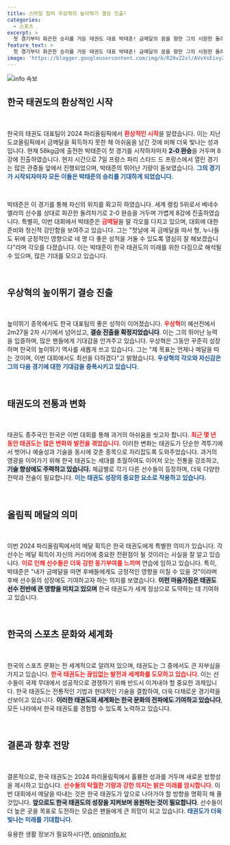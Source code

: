 ```yaml
---
title: 스마일 점퍼 우상혁의 높이뛰기 결승 진출!
categories:
  - 스포츠
excerpt: >
  첫 경기부터 화끈한 승리를 거둔 태권도 대표 박태준! 금메달의 꿈을 향한 그의 시원한 돌려차기와 우상혁의 높이뛰기 결선 진출 소식이 흥미진진한 올림픽의 서막을 알린다. 클릭해서 자세히 확인하세요!
feature_text: >
  첫 경기부터 화끈한 승리를 거둔 태권도 대표 박태준! 금메달의 꿈을 향한 그의 시원한 돌려차기와 우상혁의 높이뛰기 결선 진출 소식이 흥미진진한 올림픽의 서막을 알린다. 클릭해서 자세히 확인하세요!
image: 'https://blogger.googleusercontent.com/img/b/R29vZ2xl/AVvXsEixyZcFfHzMRdzZMjFBmAUKJYCLCGyLL1o632UiGVXcaFdKo_bkvkuCioo0uUKlGfBVcT3P84aROyZIXSBEx3Aw5nCQ3pTgDom1WDC4m8eifvWiAmWEEVb4x6G_l8C0QH225ldMjyaFvpxGEBGNO37VmDTDMHGhJPq73UglMfDca1-0aw/s1600/blogspot.png'
---
```


<p><img src="https://blogger.googleusercontent.com/img/b/R29vZ2xl/AVvXsEixyZcFfHzMRdzZMjFBmAUKJYCLCGyLL1o632UiGVXcaFdKo_bkvkuCioo0uUKlGfBVcT3P84aROyZIXSBEx3Aw5nCQ3pTgDom1WDC4m8eifvWiAmWEEVb4x6G_l8C0QH225ldMjyaFvpxGEBGNO37VmDTDMHGhJPq73UglMfDca1-0aw/s1600/blogspot.png" alt="info 속보" /></p>

<h2 data-ke-size="size26">한국 태권도의 환상적인 시작</h2>

<p data-ke-size="size16">&nbsp;</p>

<p>한국의 태권도 대표팀이 2024 파리올림픽에서 <b><span style="color: #ee2323;">환상적인 시작</span></b>을 알렸습니다. 이는 지난 도쿄올림픽에서 금메달을 획득하지 못한 채 아쉬움을 남긴 것에 비해 더욱 빛나는 성과입니다. 현재 58kg급에 출전한 박태준이 첫 경기를 시작하자마자 <b><span style="background-color: #21538527;">2-0 완승</span></b>을 거두며 8강에 진출하였습니다. 현지 시간으로 7일 프랑스 파리 스타드 드 프랑스에서 열린 경기는 많은 관중들 앞에서 진행되었으며, 박태준의 뛰어난 기량이 돋보였습니다. <b><span style="color: #1a5490;">그의 경기가 시작되자마자 모든 이들은 박태준의 승리를 기대하게 되었습니다.</span></b></p>

<p data-ke-size="size16">&nbsp;</p>

<p>박태준은 이 경기를 통해 자신의 위치를 확고히 하였습니다. 세계 랭킹 5위로서 베네수엘라의 선수를 상대로 화끈한 돌려차기로 2-0 완승을 거두며 가볍게 8강에 진출하였습니다. 특별히, 이번 대회에서 박태준은 <b><span style="color: #ee2323;">금메달</span></b>을 딸 각오를 다지고 있으며, 대회에 대한 준비와 정신적 강인함을 보여주고 있습니다. 그는 "첫날에 꼭 금메달을 따서 형, 누나들도 뒤에 긍정적인 영향으로 네 명 다 좋은 성적을 거둘 수 있도록 열심히 잘 해보겠습니다"라며 각오를 다졌습니다. 이는 박태준이 한국 태권도의 미래를 위한 다짐으로 해석될 수 있으며, 많은 기대를 모으고 있습니다.</p>

<p data-ke-size="size16">&nbsp;</p>

<h2 data-ke-size="size26">우상혁의 높이뛰기 결승 진출</h2>

<p data-ke-size="size16">&nbsp;</p>

<p>높이뛰기 종목에서도 한국 대표팀의 좋은 성적이 이어졌습니다. <b><span style="color: #ee2323;">우상혁</span></b>이 예선전에서 2m27을 2차 시기에서 넘어섰고, <b><span style="background-color: #21538527;">결승 진출을 확정지었습니다</span></b>. 이는 그의 뛰어난 능력을 입증하며, 많은 팬들에게 기대감을 안겨주고 있습니다. 우상혁은 그동안 꾸준히 성장하며 한국의 높이뛰기 역사를 새롭게 쓰고 있습니다. 그는 "제 목표는 언제나 메달을 따는 것이며, 이번 대회에서도 최선을 다하겠다"고 밝혔습니다. <b><span style="color: #1a5490;">우상혁의 각오와 자신감은 그의 다음 경기에 대한 기대감을 증폭시키고 있습니다.</span></b></p>

<p data-ke-size="size16">&nbsp;</p>

<h2 data-ke-size="size26">태권도의 전통과 변화</h2>

<p data-ke-size="size16">&nbsp;</p>

<p>태권도 종주국인 한국은 이번 대회를 통해 과거의 아쉬움을 씻고자 합니다. <b><span style="color: #ee2323;">최근 몇 년 동안 태권도는 많은 변화와 발전을 겪었습니다</span></b>. 이러한 변화는 태권도가 단순한 격투기에서 벗어나 예술성과 기술을 동시에 갖춘 종목으로 자리잡도록 도와주었습니다. 과거의 영광을 이어가기 위해 한국 태권도는 세대를 초월하여도 이어져 오는 전통을 강조하고, <b><span style="background-color: #21538527;">기술 향상에도 주력하고 있습니다.</span></b> 체급별로 각기 다른 선수들이 등장하며, 더욱 다양한 전략과 전술이 필요합니다. <b><span style="color: #1a5490;">이는 태권도 성장의 중요한 요소로 작용하고 있습니다.</span></b></p>

<p data-ke-size="size16">&nbsp;</p>

<h2 data-ke-size="size26">올림픽 메달의 의미</h2>

<p data-ke-size="size16">&nbsp;</p>

<p>이번 2024 파리올림픽에서의 메달 획득은 한국 태권도에게 특별한 의미가 있습니다. 각 선수는 메달 획득이 자신의 커리어에 중요한 전환점이 될 것이라는 사실을 잘 알고 있습니다. <b><span style="color: #ee2323;">이로 인해 선수들은 더욱 강한 동기부여를 느끼며</span></b> 연습에 임하고 있습니다. 특히, 박태준은 "내가 금메달을 따면 후배들에게도 긍정적인 영향을 미칠 수 있을 것"이라며 후배 선수들의 성장에도 기여하고자 하는 의지를 보였습니다. <b><span style="background-color: #21538527;">이런 마음가짐은 태권도 선수 전반에 큰 영향을 미치고 있으며</span></b> 한국 태권도가 세계 정상으로 도약하는 데 기여하고 있습니다.</p>

<p data-ke-size="size16">&nbsp;</p>

<h2 data-ke-size="size26">한국의 스포츠 문화와 세계화</h2>

<p data-ke-size="size16">&nbsp;</p>

<p>한국의 스포츠 문화는 전 세계적으로 알려져 있으며, 태권도는 그 중에서도 큰 자부심을 가지고 있습니다. <b><span style="color: #ee2323;">한국 태권도는 끊임없는 발전과 세계화를 도모하고 있습니다</span></b>. 이는 선수들이 국제 무대에서 성공적으로 경쟁하기 위해 반드시 이겨내야 할 중요한 과제입니다. 한국 태권도는 전통적인 기법과 현대적인 기술을 결합하여, 더욱 다채로운 경기력을 선보이고 있습니다. <b><span style="background-color: #21538527;">이러한 태권도의 세계화는 한국 문화의 전파에도 기여하고 있습니다</span></b>, 모든 나라에서 한국 태권도를 경험할 수 있도록 노력하고 있습니다.</p>

<p data-ke-size="size16">&nbsp;</p>

<h2 data-ke-size="size26">결론과 향후 전망</h2>

<p data-ke-size="size16">&nbsp;</p>

<p>결론적으로, 한국 태권도는 2024 파리올림픽에서 훌륭한 성과를 거두며 새로운 방향성을 제시하고 있습니다. <b><span style="color: #ee2323;">선수들의 탁월한 기량과 강한 의지는 밝은 미래를 암시합니다</span></b>. 이번 대회에서 메달을 따내는 것은 한국 태권도가 앞으로 나아가야 할 방향을 명확히 해 줄 것입니다. <b><span style="background-color: #21538527;">앞으로도 한국 태권도의 성장을 지켜보며 응원하는 것이 필요합니다</span></b>. 선수들이 더 높은 곳을 목표로 도전하는 모습은 팬들에게 큰 희망이 되고 있습니다. <b><span style="color: #1a5490;">태권도가 더욱 빛나는 미래를 기대합니다.</span></b></p>
유용한 생활 정보가 필요하시다면, <a href="https://onioninfo.kr" rel="dofollow">onioninfo.kr</a>


